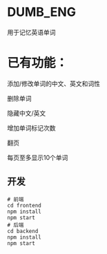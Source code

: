 # DUMB_ENG
用于记忆英语单词
# 已有功能：

添加/修改单词的中文、英文和词性

删除单词

隐藏中文/英文

增加单词标记次数

翻页

每页至多显示10个单词

## 开发

```
# 前端
cd frontend
npm install
npm start
# 后端
cd backend
npm install
npm start
```

